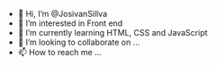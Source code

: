 - 👋 Hi, I’m @JosivanSillva
- 👀 I’m interested in Front end
- 🌱 I’m currently learning HTML, CSS and JavaScript
- 💞️ I’m looking to collaborate on ...
- 📫 How to reach me ...

<!---
JosivanSillva/JosivanSillva is a ✨ special ✨ repository because its `README.md` (this file) appears on your GitHub profile.
You can click the Preview link to take a look at your changes.
--->
